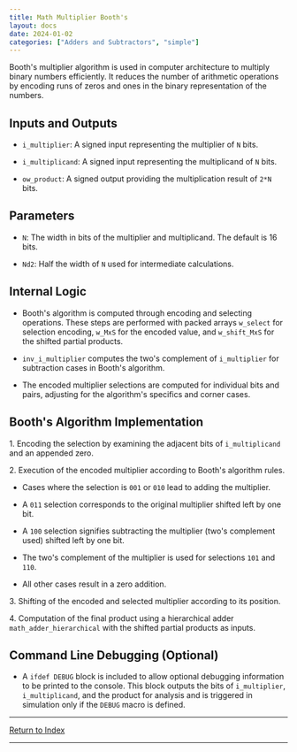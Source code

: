 ```yaml
---
title: Math Multiplier Booth's
layout: docs
date: 2024-01-02
categories: ["Adders and Subtractors", "simple"]
---
```


Booth's multiplier algorithm is used in computer architecture to multiply binary numbers efficiently. It reduces the number of arithmetic operations by encoding runs of zeros and ones in the binary representation of the numbers.

## Inputs and Outputs

- `i_multiplier`: A signed input representing the multiplier of `N` bits.

- `i_multiplicand`: A signed input representing the multiplicand of `N` bits.

- `ow_product`: A signed output providing the multiplication result of `2*N` bits.

## Parameters

- `N`: The width in bits of the multiplier and multiplicand. The default is 16 bits.

- `Nd2`: Half the width of `N` used for intermediate calculations.

## Internal Logic

- Booth's algorithm is computed through encoding and selecting operations. These steps are performed with packed arrays `w_select` for selection encoding, `w_MxS` for the encoded value, and `w_shift_MxS` for the shifted partial products.

- `inv_i_multiplier` computes the two's complement of `i_multiplier` for subtraction cases in Booth's algorithm.

- The encoded multiplier selections are computed for individual bits and pairs, adjusting for the algorithm's specifics and corner cases.

## Booth's Algorithm Implementation

1\. Encoding the selection by examining the adjacent bits of `i_multiplicand` and an appended zero.

2\. Execution of the encoded multiplier according to Booth's algorithm rules.

- Cases where the selection is `001` or `010` lead to adding the multiplier.

- A `011` selection corresponds to the original multiplier shifted left by one bit.

- A `100` selection signifies subtracting the multiplier (two's complement used) shifted left by one bit.

- The two's complement of the multiplier is used for selections `101` and `110`.

- All other cases result in a zero addition.

3\. Shifting of the encoded and selected multiplier according to its position.

4\. Computation of the final product using a hierarchical adder `math_adder_hierarchical` with the shifted partial products as inputs.

## Command Line Debugging (Optional)

- A `ifdef DEBUG` block is included to allow optional debugging information to be printed to the console. This block outputs the bits of `i_multiplier`, `i_multiplicand`, and the product for analysis and is triggered in simulation only if the `DEBUG` macro is defined.

---

[Return to Index](/docs/mark_down/rtl/)

---
